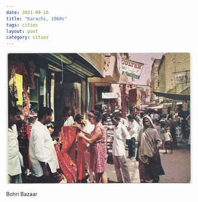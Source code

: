 ```yaml
---
date: 2021-09-16
title: "Karachi, 1960s"
tags: cities
layout: post
category: cities
---
```


![karachi-6.jpg](https://raw.githubusercontent.com/muneer78/muneer78.github.io/master/images/karachi-6.jpg)

Bohri Bazaar